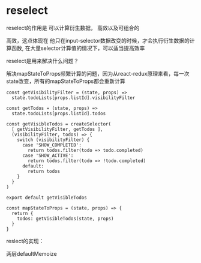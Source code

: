 # reselect

reselect的作用是 可以计算衍生数据， 高效以及可组合的

高效，这点体现在 他只在input-selector数据改变的时候，才会执行衍生数据的计算函数, 在大量selector计算值的情况下，可以适当提高效率

reselect是用来解决什么问题？

解决mapStateToProps频繁计算的问题，因为从react-redux原理来看，每一次state改变，所有的mapStateToProps都会重新计算


```
const getVisibilityFilter = (state, props) =>
  state.todoLists[props.listId].visibilityFilter

const getTodos = (state, props) =>
  state.todoLists[props.listId].todos

const getVisibleTodos = createSelector(
  [ getVisibilityFilter, getTodos ],
  (visibilityFilter, todos) => {
    switch (visibilityFilter) {
      case 'SHOW_COMPLETED':
        return todos.filter(todo => todo.completed)
      case 'SHOW_ACTIVE':
        return todos.filter(todo => !todo.completed)
      default:
        return todos
    }
  }
)

export default getVisibleTodos

const mapStateToProps = (state, props) => {
  return {
    todos: getVisibleTodos(state, props)
  }
}
```


reslect的实现：

两层defaultMemoize
